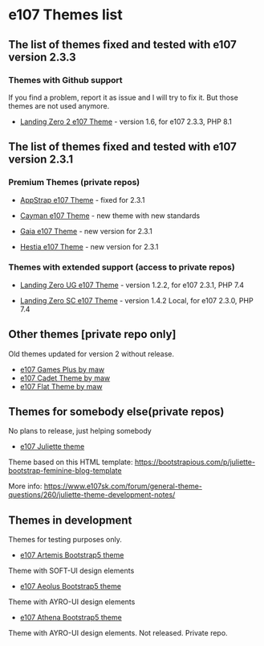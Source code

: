 # e107 Themes list

 
## The list of themes fixed and tested with e107 version 2.3.3

###  Themes with Github support

If you find a problem, report it as issue and I will try to fix it.  But those themes are not used anymore.  

* [Landing Zero 2 e107 Theme](https://github.com/e107-themes/Landing-Zero-2) - version 1.6, for e107 2.3.3, PHP 8.1

 

## The list of themes fixed and tested with e107 version 2.3.1

### Premium Themes (private repos)

* [AppStrap e107 Theme](https://github.com/e107-Appstrap-theme) - fixed for 2.3.1

* [Cayman e107 Theme](https://github.com/e107-Cayman-theme) - new theme with new standards

* [Gaia e107 Theme](https://github.com/e107-Gaia-Hestia-themes) - new version for 2.3.1

* [Hestia e107 Theme](https://github.com/e107-Gaia-Hestia-themes) - new version for 2.3.1



### Themes with extended support (access to private repos)

* [Landing Zero UG e107 Theme](https://github.com/e107-themes/LZ-theme-for-urbangamers) - version 1.2.2, for e107 2.3.1, PHP 7.4 

* [Landing Zero SC e107 Theme](https://github.com/e107-themes/LZ-theme-for-scupone) - version 1.4.2 Local, for e107 2.3.0, PHP 7.4
 

## Other themes [private repo only]
Old themes updated for version 2 without release.

* [e107 Games Plus by maw](https://github.com/e107-themes/e107-Games-Plus-maw-theme)  
* [e107 Cadet Theme by maw](https://github.com/e107-themes/e107-Cadet-Plus-maw-theme)  
* [e107 Flat Theme by maw](https://github.com/e107-themes/e107-Flat-maw-theme) 

## Themes for somebody else(private repos)
No plans to release, just helping somebody

* [e107 Juliette theme](https://github.com/e107-themes/e107-juliette-theme)  

Theme based on this HTML template: https://bootstrapious.com/p/juliette-bootstrap-feminine-blog-template

More info: https://www.e107sk.com/forum/general-theme-questions/260/juliette-theme-development-notes/


 

## Themes in development

Themes for testing purposes only. 

* [e107 Artemis Bootstrap5 theme](https://github.com/e107-themes/e107-Artemis-theme)   

Theme with SOFT-UI design elements

* [e107 Aeolus Bootstrap5 theme](https://github.com/Jimako-e107-themes/aeolus)   

Theme with AYRO-UI design elements

* [e107 Athena Bootstrap5 theme](https://github.com/Jimako-e107-themes/athena)   

Theme with AYRO-UI design elements. Not released.  Private repo.

 
